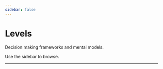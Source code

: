 ```yaml
---
sidebar: false
---
```


# Levels

Decision making frameworks and mental models.

Use the sidebar to browse.

---

<section-contents />
